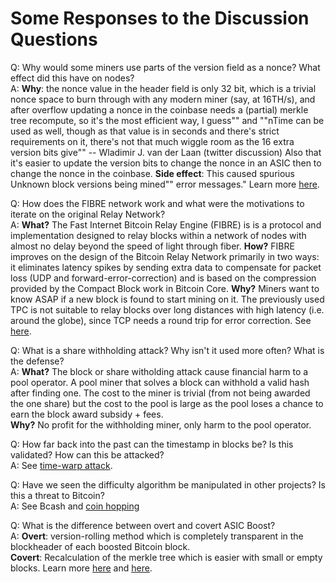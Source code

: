 # Some Responses to the Discussion Questions

Q: Why would some miners use parts of the version field as a nonce? What effect did this have on nodes?  
A: **Why**: the nonce value in the header field is only 32 bit, which is a trivial nonce space to burn through with any modern miner (say, at 16TH/s), and after overflow updating a nonce in the coinbase needs a (partial) merkle tree recompute, so it's the most efficient way, I guess"" and ""nTime can be used as well, though as that value is in seconds and there's strict requirements on it, there's not that much wiggle room as the 16 extra version bits give"" -- Wladimir J. van der Laan (twitter discussion) Also that it's easier to update the version bits to change the nonce in an ASIC then to change the nonce in the coinbase.
**Side effect**: This caused spurious Unknown block versions being mined"" error messages." Learn more [here](https://github.com/bitcoin/bitcoin/pull/15471).

Q: How does the FIBRE network work and what were the motivations to iterate on the original Relay Network?  
A: **What?** The Fast Internet Bitcoin Relay Engine (FIBRE) is is a protocol and implementation designed to relay blocks within a network of nodes with almost no delay beyond the speed of light through fiber.
**How?** FIBRE improves on the design of the Bitcoin Relay Network primarily in two ways: it eliminates latency spikes by sending extra data to compensate for packet loss (UDP and forward-error-correction) and is based on the compression provided by the Compact Block work in Bitcoin Core.
**Why?** Miners want to know ASAP if a new block is found to start mining on it. The previously used TPC is not suitable to relay blocks over long distances with high latency (i.e. around the globe), since TCP needs a round trip for error correction. See [here](http://bitcoinfibre.org/fibre-howto.html).

Q: What is a share withholding attack? Why isn't it used more often? What is the defense?  
A: **What?** The block or share witholding attack cause financial harm to a pool operator. A pool miner that solves a block can withhold a valid hash after finding one. The cost to the miner is trivial (from not being awarded the one share) but the cost to the pool is large as the pool loses a chance to earn the block award subsidy + fees.  
**Why?** No profit for the withholding miner, only harm to the pool operator.

Q: How far back into the past can the timestamp in blocks be? Is this validated? How can this be attacked?  
A: See [time-warp attack](https://bitcoin.stackexchange.com/a/75834).

Q: Have we seen the difficulty algorithm be manipulated in other projects? Is this a threat to Bitcoin?  
A: See Bcash and [coin hopping](https://medium.com/nikoin/coin-hopping-attack-what-after-a-month-of-bitcoin-hardfork-f5a92151fb7b)

Q: What is the difference between overt and covert ASIC Boost?  
A: **Overt**: version-rolling method which is completely transparent in the blockheader of each boosted Bitcoin block.  
**Covert**: Recalculation of the merkle tree which is easier with small or empty blocks. Learn more [here](https://www.asicboost.com/single-post/2018/03/01/opening-asicboost-for-defensive-use/) and [here](https://bitslog.com/2017/04/10/the-relation-between-segwit-and-asicboost-covert-and-overt/).
